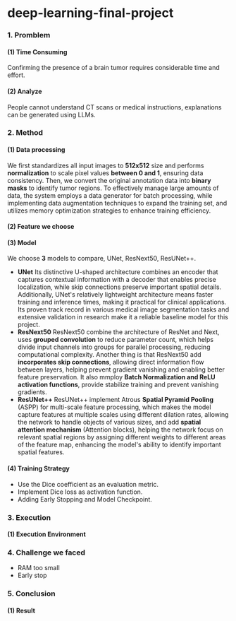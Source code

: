# deep-learning-final-project
### 1. Promblem
#### (1) Time Consuming
Confirming the presence of a brain tumor requires considerable time and effort.
#### (2) Analyze
People cannot understand CT scans or medical instructions, explanations can be generated using LLMs.
### 2. Method
#### (1) Data processing
We first standardizes all input images to **512x512** size and performs **normalization** to scale pixel values **between 0 and 1**, ensuring data consistency. Then, we convert the original annotation data into **binary masks** to identify tumor regions. To effectively manage large amounts of data, the system employs a data generator for batch processing, while implementing data augmentation techniques to expand the training set, and utilizes memory optimization strategies to enhance training efficiency.
#### (2) Feature we choose


#### (3) Model
We choose **3** models to compare, UNet, ResNext50, ResUNet++.
- **UNet**
Its distinctive U-shaped architecture combines an encoder that captures contextual information with a decoder that enables precise localization, while skip connections preserve important spatial details. Additionally, UNet's relatively lightweight architecture means faster training and inference times, making it practical for clinical applications. Its proven track record in various medical image segmentation tasks and extensive validation in research make it a reliable baseline model for this project.
- **ResNext50**
ResNext50 combine the architecture of ResNet and Next, uses **grouped convolution** to reduce parameter count, which helps divide input channels into groups for parallel processing, reducing computational complexity. Another thing is that ResNext50 add **incorporates skip connections**, allowing direct information flow between layers, helping prevent gradient vanishing and enabling better feature preservation. It also mmploy **Batch Normalization and ReLU activation functions**, provide stabilize training and prevent vanishing gradients.
- **ResUNet++**
ResUNet++ implement Atrous **Spatial Pyramid Pooling** (ASPP) for multi-scale feature processing, which makes the model capture features at multiple scales using different dilation rates, allowing the network to handle objects of various sizes, and add **spatial attention mechanism** (Attention blocks), helping the network focus on relevant spatial regions by assigning different weights to different areas of the feature map, enhancing the model's ability to identify important spatial features.
#### (4) Training Strategy
- Use the Dice coefficient as an evaluation metric.
- Implement Dice loss as activation function.
- Adding Early Stopping and Model Checkpoint.
### 3. Execution
#### (1) Execution Environment


### 4. Challenge we faced
- RAM too small
- Early stop
### 5. Conclusion
#### (1) Result

